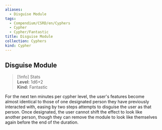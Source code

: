 ```yaml
---
aliases:
  - Disguise Module
tags:
  - Compendium/CSRD/en/Cyphers
  - Cypher
  - Cypher/Fantastic
title: Disguise Module
collection: Cyphers
kind: Cypher
---
```

## Disguise Module  
>[!info] Stats  
> **Level:** 1d6+2  
> **Kind:** Fantastic
  
For the next ten minutes per cypher level, the user's features become almost identical to those of one designated person they have previously interacted with, easing by two steps attempts to disguise the user as that person. Once designated, the user cannot shift the effect to look like another person, though they can remove the module to look like themselves again before the end of the duration.